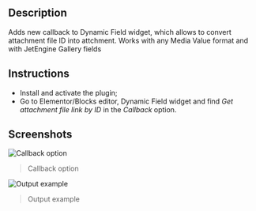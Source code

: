 ## Description
Adds new callback to Dynamic Field widget, which allows to convert attachment file ID into attchment. Works with any Media Value format and with JetEngine Gallery fields

## Instructions
- Install and activate the plugin;
- Go to Elementor/Blocks editor, Dynamic Field widget and find *Get attachment file link by ID* in the *Callback* option.

## Screenshots

![Callback option]( https://raw.githubusercontent.com/MjHead/jet-engine-attachment-link-callback/master/output.png "Callback option" )
>Callback option

![Output example]( https://raw.githubusercontent.com/MjHead/jet-engine-attachment-link-callback/master/option.png "Output example" )
>Output example
